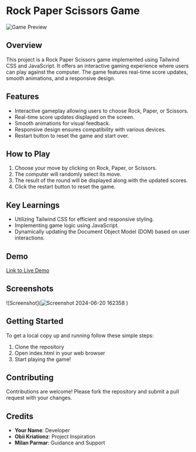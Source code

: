 # Rock Paper Scissors Game

![Game Preview](link_to_game_preview_image)

## Overview

This project is a Rock Paper Scissors game implemented using Tailwind CSS and JavaScript. It offers an interactive gaming experience where users can play against the computer. The game features real-time score updates, smooth animations, and a responsive design.

## Features

- Interactive gameplay allowing users to choose Rock, Paper, or Scissors.
- Real-time score updates displayed on the screen.
- Smooth animations for visual feedback.
- Responsive design ensures compatibility with various devices.
- Restart button to reset the game and start over.

## How to Play

1. Choose your move by clicking on Rock, Paper, or Scissors.
2. The computer will randomly select its move.
3. The result of the round will be displayed along with the updated scores.
4. Click the restart button to reset the game.

## Key Learnings

- Utilizing Tailwind CSS for efficient and responsive styling.
- Implementing game logic using JavaScript.
- Dynamically updating the Document Object Model (DOM) based on user interactions.

## Demo

[Link to Live Demo](https://lnkd.in/gdFdfpeN )

## Screenshots

![Screenshot](![Screenshot 2024-06-20 162358](https://github.com/anshupriya380/RockPaperScissors/assets/145607444/60f687db-a9ca-4839-be7b-dd5d80d9a112)
)


## Getting Started

To get a local copy up and running follow these simple steps:

1. Clone the repository
2. Open index.html in your web browser
3. Start playing the game!

## Contributing

Contributions are welcome! Please fork the repository and submit a pull request with your changes.

## Credits

- **Your Name**: Developer
- **Obii Kriationz**: Project Inspiration
- **Milan Parmar**: Guidance and Support


